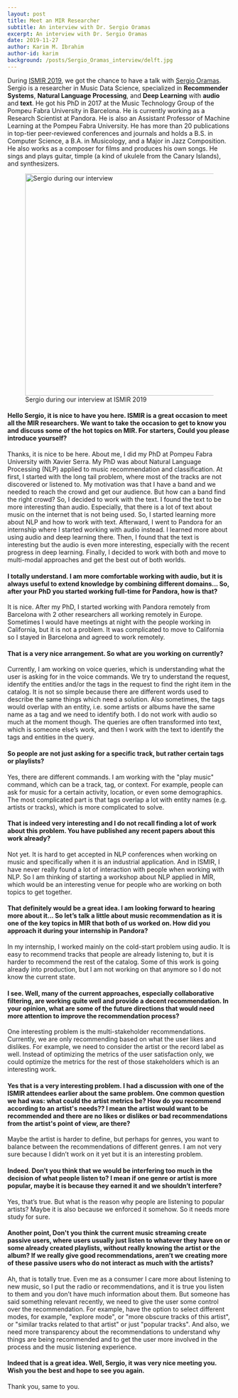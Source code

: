```yaml
---
layout: post
title: Meet an MIR Researcher
subtitle: An interview with Dr. Sergio Oramas
excerpt: An interview with Dr. Sergio Oramas
date: 2019-11-27
author: Karim M. Ibrahim
author-id: karim
background: /posts/Sergio_Oramas_interview/delft.jpg
---
```


During [ISMIR 2019](https://ismir2019.ewi.tudelft.nl/), we got the chance to have a talk with [Sergio Oramas](http://sergiooramas.com/). Sergio is a researcher in Music Data Science, specialized in **Recommender Systems**, **Natural Language Processing**, and **Deep Learning** with **audio** and **text**. He got his PhD in 2017 at the Music Technology Group of the Pompeu Fabra University in Barcelona. He is currently working as a Research Scientist at Pandora. He is also an Assistant Professor of Machine Learning at the Pompeu Fabra University. He has more than 20 publications in top-tier peer-reviewed conferences and journals and holds a B.S. in Computer Science, a B.A. in Musicology, and a Major in Jazz Composition. He also works as a composer for films and produces his own songs. He sings and plays guitar, timple (a kind of ukulele from the Canary Islands), and synthesizers.

<figure class="figure w-100">
  <img src="{{ '/posts/Sergio_Oramas_interview/sergio_photo.jpg' | relative_url }}" alt="Sergio during our interview" class="figure-img img-fluid mx-auto d-flex" style="width: 500px;"/>
  <figcaption class="figure-caption text-center">
  Sergio during our interview at ISMIR 2019 
  </figcaption>
</figure>

#### Hello Sergio, it is nice to have you here. ISMIR is a great occasion to meet all the MIR researchers. We want to take the occasion to get to know you and discuss some of the hot topics on MIR. For starters, Could you please introduce yourself? 
 
Thanks, it is nice to be here. About me, I did my PhD at Pompeu Fabra University with Xavier Serra. My PhD was about Natural Language Processing (NLP) applied to music recommendation and classification. At first, I started with the long tail problem, where most of the tracks are not discovered or listened to. My motivation was that I have a band and we needed to reach the crowd and get our audience. But how can a band find the right crowd? 
So, I decided to work with the text. I found the text to be more interesting than audio. Especially, that there is a lot of text about music on the internet that is not being used. So, I started learning more about NLP and how to work with text. Afterward, I went to Pandora for an internship where I started working with audio instead. I learned more about using audio and deep learning there. Then, I found that the text is interesting but the audio is even more interesting, especially with the recent progress in deep learning. Finally, I decided to work with both and move to multi-modal approaches and get the best out of both worlds.

#### I totally understand. I am more comfortable working with audio, but it is always useful to extend knowledge by combining different domains... So, after your PhD you started working full-time for Pandora, how is that? 
It is nice. After my PhD, I started working with Pandora remotely from Barcelona with 2 other researchers all working remotely in Europe. Sometimes I would have meetings at night with the people working in California, but it is not a problem. It was complicated to move to California so I stayed in Barcelona and agreed to work remotely. 
 
#### That is a very nice arrangement. So what are you working on currently? 
Currently, I am working on voice queries, which is understanding what the user is asking for in the voice commands. We try to understand the request, identify the entities and/or the tags in the request to find the right item in the catalog. It is not so simple because there are different words used to describe the same things which need a solution. Also sometimes, the tags would overlap with an entity, i.e. some artists or albums have the same name as a tag and we need to identify both. I do not work with audio so much at the moment though. The queries are often transformed into text, which is someone else’s work, and then I work with the text to identify the tags and entities in the query. 

#### So people are not just asking for a specific track, but rather certain tags or playlists? 
Yes, there are different commands. I am working with the "play music" command, which can be a track, tag, or context. For example, people can ask for music for a certain activity, location, or even some demographics. The most complicated part is that tags overlap a lot with entity names (e.g. artists or tracks), which is more complicated to solve. 

#### That is indeed very interesting and I do not recall finding a lot of work about this problem. You have published any recent papers about this work already?
Not yet. It is hard to get accepted in NLP conferences when working on music and specifically when it is an industrial application. And in ISMIR, I have never really found a lot of interaction with people when working with NLP. So I am thinking of starting a workshop about NLP applied in MIR, which would be an interesting venue for people who are working on both topics to get together.  

#### That definitely would be a great idea. I am looking forward to hearing more about it... So let’s talk a little about music recommendation as it is one of the key topics in MIR that both of us worked on. How did you approach it during your internship in Pandora? 
In my internship, I worked mainly on the cold-start problem using audio. It is easy to recommend tracks that people are already listening to, but it is harder to recommend the rest of the catalog. Some of this work is going already into production, but I am not working on that anymore so I do not know the current state.

#### I see. Well, many of the current approaches, especially collaborative filtering, are working quite well and provide a decent recommendation. In your opinion, what are some of the future directions that would need more attention to improve the recommendation process? 
One interesting problem is the multi-stakeholder recommendations. Currently, we are only recommending based on what the user likes and dislikes. For example, we need to consider the artist or the record label as well. Instead of optimizing the metrics of the user satisfaction only, we could optimize the metrics for the rest of those stakeholders which is an interesting work. 

#### Yes that is a very interesting problem. I had a discussion with one of the ISMIR attendees earlier about the same problem. One common question we had was: what could the artist metrics be? How do you recommend according to an artist's needs?? I mean the artist would want to be recommended and there are no likes or dislikes or bad recommendations from the artist's point of view, are there? 
Maybe the artist is harder to define, but perhaps for genres, you want to balance between the recommendations of different genres. I am not very sure because I didn’t work on it yet but it is an interesting problem. 

#### Indeed. Don’t you think that we would be interfering too much in the decision of what people listen to? I mean if one genre or artist is more popular, maybe it is because they earned it and we shouldn’t interfere? 
Yes, that’s true. But what is the reason why people are listening to popular artists? Maybe it is also because we enforced it somehow. So it needs more study for sure. 

#### Another point, Don't you think the current music streaming create passive users, where users usually just listen to whatever they have on or some already created playlists, without really knowing the artist or the album? If we really give good recommendations, aren’t we creating more of these passive users who do not interact as much with the artists? 
Ah, that is totally true. Even me as a consumer I care more about listening to new music, so I put the radio or recommendations, and it is true you listen to them and you don’t have much information about them. But someone has said something relevant recently, we need to give the user some control over the recommendation. For example, have the option to select different modes, for example, "explore mode", or "more obscure tracks of this artist", or "similar tracks related to that artist" or just "popular tracks". And also, we need more transparency about the recommendations to understand why things are being recommended and to get the user more involved in the process and the music listening experience. 

#### Indeed that is a great idea. Well, Sergio, it was very nice meeting you. Wish you the best and hope to see you again. 
Thank you, same to you. 

